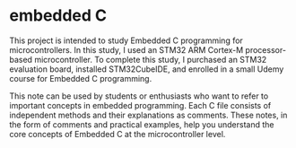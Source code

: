 # embedded C
This project is intended to study Embedded C programming for microcontrollers. In this study, I used an STM32 ARM Cortex-M processor-based microcontroller. To complete this study, I purchased an STM32 evaluation board, installed STM32CubeIDE, and enrolled in a small Udemy course for Embedded C programming.

This note can be used by students or enthusiasts who want to refer to important concepts in embedded programming. Each C file consists of independent methods and their explanations as comments. These notes, in the form of comments and practical examples, help you understand the core concepts of Embedded C at the microcontroller level.

